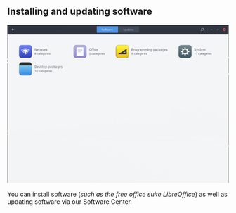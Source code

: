 ## Installing and updating software

![Software Center](../../images/common-tasks/installing-and-updating-software.png)

You can install software (*such as the free office suite LibreOffice*) as well as updating software via our Software Center.